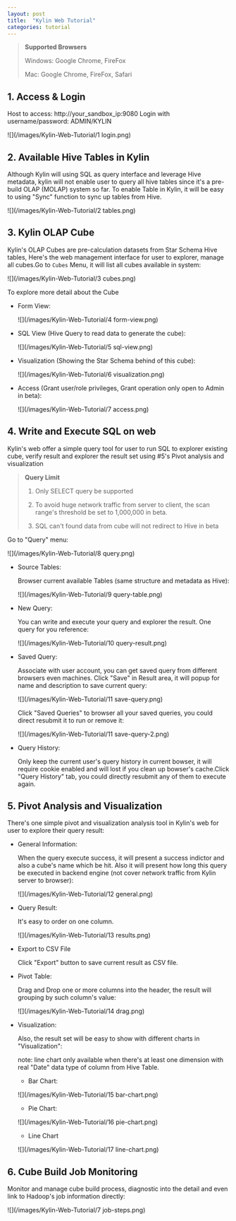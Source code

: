 ```yaml
---
layout: post
title:  "Kylin Web Tutorial"
categories: tutorial
---
```


> **Supported Browsers**
> 
> Windows: Google Chrome, FireFox
> 
> Mac: Google Chrome, FireFox, Safari

## 1. Access & Login
Host to access: http://your_sandbox_ip:9080
Login with username/password: ADMIN/KYLIN

![](/images/Kylin-Web-Tutorial/1 login.png)

## 2. Available Hive Tables in Kylin
Although Kylin will using SQL as query interface and leverage Hive metadata, kylin will not enable user to query all hive tables since it's a pre-build OLAP (MOLAP) system so far. To enable Table in Kylin, it will be easy to using "Sync" function to sync up tables from Hive.

![](/images/Kylin-Web-Tutorial/2 tables.png)

## 3. Kylin OLAP Cube
Kylin's OLAP Cubes are pre-calculation datasets from Star Schema Hive tables, Here's the web management interface for user to explorer, manage all cubes.Go to `Cubes` Menu, it will list all cubes available in system:

![](/images/Kylin-Web-Tutorial/3 cubes.png)

To explore more detail about the Cube

* Form View:

   ![](/images/Kylin-Web-Tutorial/4 form-view.png)

* SQL View (Hive Query to read data to generate the cube):

   ![](/images/Kylin-Web-Tutorial/5 sql-view.png)

* Visualization (Showing the Star Schema behind of this cube):

   ![](/images/Kylin-Web-Tutorial/6 visualization.png)

* Access (Grant user/role privileges, Grant operation only open to Admin in beta):

   ![](/images/Kylin-Web-Tutorial/7 access.png)

## 4. Write and Execute SQL on web
Kylin's web offer a simple query tool for user to run SQL to explorer existing cube, verify result and explorer the result set using #5's Pivot analysis and visualization

> **Query Limit**
> 
> 1. Only SELECT query be supported
> 
> 2. To avoid huge network traffic from server to client, the scan range's threshold be set to 1,000,000 in beta.
> 
> 3. SQL can't found data from cube will not redirect to Hive in beta

Go to "Query" menu:

![](/images/Kylin-Web-Tutorial/8 query.png)

* Source Tables:

   Browser current available Tables (same structure and metadata as Hive):
  
   ![](/images/Kylin-Web-Tutorial/9 query-table.png)

* New Query:

   You can write and execute your query and explorer the result. One query for you reference:

   ![](/images/Kylin-Web-Tutorial/10 query-result.png)

* Saved Query:

   Associate with user account, you can get saved query from different browsers even machines.
   Click "Save" in Result area, it will popup for name and description to save current query:

   ![](/images/Kylin-Web-Tutorial/11 save-query.png)

   Click "Saved Queries" to browser all your saved queries, you could direct resubmit it to run or remove it:

   ![](/images/Kylin-Web-Tutorial/11 save-query-2.png)

* Query History:

   Only keep the current user's query history in current bowser, it will require cookie enabled and will lost if you clean up bowser's cache.Click "Query History" tab, you could directly resubmit any of them to execute again.

## 5. Pivot Analysis and Visualization
There's one simple pivot and visualization analysis tool in Kylin's web for user to explore their query result:

* General Information:

   When the query execute success, it will present a success indictor and also a cube's name which be hit. 
   Also it will present how long this query be executed in backend engine (not cover network traffic from Kylin server to browser):

   ![](/images/Kylin-Web-Tutorial/12 general.png)

* Query Result:

   It's easy to order on one column.

   ![](/images/Kylin-Web-Tutorial/13 results.png)

* Export to CSV File

   Click "Export" button to save current result as CSV file.

* Pivot Table:

   Drag and Drop one or more columns into the header, the result will grouping by such column's value:

   ![](/images/Kylin-Web-Tutorial/14 drag.png)

* Visualization:

   Also, the result set will be easy to show with different charts in "Visualization":

   note: line chart only available when there's at least one dimension with real "Date" data type of column from Hive Table.

   * Bar Chart:

   ![](/images/Kylin-Web-Tutorial/15 bar-chart.png)
   
   * Pie Chart:

   ![](/images/Kylin-Web-Tutorial/16 pie-chart.png)

   * Line Chart

   ![](/images/Kylin-Web-Tutorial/17 line-chart.png)

## 6. Cube Build Job Monitoring
Monitor and manage cube build process, diagnostic into the detail and even link to Hadoop's job information directly:

![](/images/Kylin-Web-Tutorial/7 job-steps.png)
